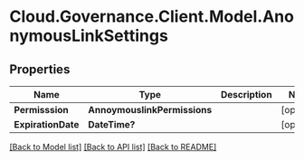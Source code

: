 # Cloud.Governance.Client.Model.AnonymousLinkSettings
## Properties

Name | Type | Description | Notes
------------ | ------------- | ------------- | -------------
**Permisssion** | **AnnoymouslinkPermissions** |  | [optional] 
**ExpirationDate** | **DateTime?** |  | [optional] 

[[Back to Model list]](../README.md#documentation-for-models) [[Back to API list]](../README.md#documentation-for-api-endpoints) [[Back to README]](../README.md)

